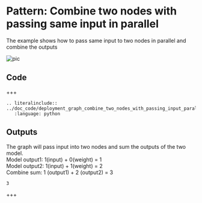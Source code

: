 # Pattern: Combine two nodes with passing same input in parallel

The example shows how to pass same input to two nodes in parallel and combine the outputs

![pic](https://raw.githubusercontent.com/ray-project/images/master/docs/serve/deployment-graph/deployment_graph_combine_two_nodes_with_passing_same_input_parallel.svg)

## Code

+++

```{eval-rst}
.. literalinclude:: ../doc_code/deployment_graph_combine_two_nodes_with_passing_input_parallel.py
   :language: python
```

## Outputs

The graph will pass input into two nodes and sum the outputs of the two model.\
Model output1: 1(input) + 0(weight) = 1 \
Model output2: 1(input) + 1(weight) = 2 \
Combine sum: 1 (output1) + 2 (output2) = 3

```
3
```

+++